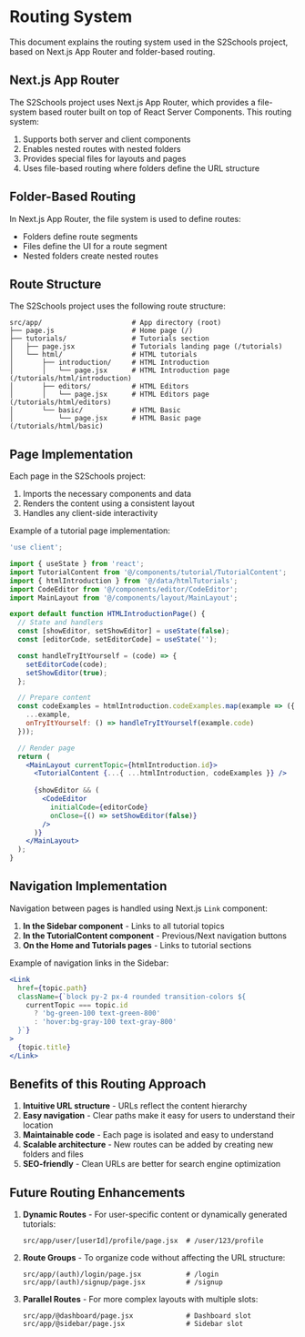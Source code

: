 # Routing System

This document explains the routing system used in the S2Schools project, based on Next.js App Router and folder-based routing.

## Next.js App Router

The S2Schools project uses Next.js App Router, which provides a file-system based router built on top of React Server Components. This routing system:

1. Supports both server and client components
2. Enables nested routes with nested folders
3. Provides special files for layouts and pages
4. Uses file-based routing where folders define the URL structure

## Folder-Based Routing

In Next.js App Router, the file system is used to define routes:

- Folders define route segments
- Files define the UI for a route segment
- Nested folders create nested routes

## Route Structure

The S2Schools project uses the following route structure:

```
src/app/                      # App directory (root)
├── page.js                   # Home page (/)
├── tutorials/                # Tutorials section
│   ├── page.jsx              # Tutorials landing page (/tutorials)
│   └── html/                 # HTML tutorials
│       ├── introduction/     # HTML Introduction
│       │   └── page.jsx      # HTML Introduction page (/tutorials/html/introduction)
│       ├── editors/          # HTML Editors
│       │   └── page.jsx      # HTML Editors page (/tutorials/html/editors)
│       └── basic/            # HTML Basic
│           └── page.jsx      # HTML Basic page (/tutorials/html/basic)
```

## Page Implementation

Each page in the S2Schools project:

1. Imports the necessary components and data
2. Renders the content using a consistent layout
3. Handles any client-side interactivity

Example of a tutorial page implementation:

```jsx
'use client';

import { useState } from 'react';
import TutorialContent from '@/components/tutorial/TutorialContent';
import { htmlIntroduction } from '@/data/htmlTutorials';
import CodeEditor from '@/components/editor/CodeEditor';
import MainLayout from '@/components/layout/MainLayout';

export default function HTMLIntroductionPage() {
  // State and handlers
  const [showEditor, setShowEditor] = useState(false);
  const [editorCode, setEditorCode] = useState('');

  const handleTryItYourself = (code) => {
    setEditorCode(code);
    setShowEditor(true);
  };

  // Prepare content
  const codeExamples = htmlIntroduction.codeExamples.map(example => ({
    ...example,
    onTryItYourself: () => handleTryItYourself(example.code)
  }));

  // Render page
  return (
    <MainLayout currentTopic={htmlIntroduction.id}>
      <TutorialContent {...{ ...htmlIntroduction, codeExamples }} />
      
      {showEditor && (
        <CodeEditor 
          initialCode={editorCode}
          onClose={() => setShowEditor(false)} 
        />
      )}
    </MainLayout>
  );
}
```

## Navigation Implementation

Navigation between pages is handled using Next.js `Link` component:

1. **In the Sidebar component** - Links to all tutorial topics
2. **In the TutorialContent component** - Previous/Next navigation buttons
3. **On the Home and Tutorials pages** - Links to tutorial sections

Example of navigation links in the Sidebar:

```jsx
<Link
  href={topic.path}
  className={`block py-2 px-4 rounded transition-colors ${
    currentTopic === topic.id
      ? 'bg-green-100 text-green-800'
      : 'hover:bg-gray-100 text-gray-800'
  }`}
>
  {topic.title}
</Link>
```

## Benefits of this Routing Approach

1. **Intuitive URL structure** - URLs reflect the content hierarchy
2. **Easy navigation** - Clear paths make it easy for users to understand their location
3. **Maintainable code** - Each page is isolated and easy to understand
4. **Scalable architecture** - New routes can be added by creating new folders and files
5. **SEO-friendly** - Clean URLs are better for search engine optimization

## Future Routing Enhancements

1. **Dynamic Routes** - For user-specific content or dynamically generated tutorials:
   ```
   src/app/user/[userId]/profile/page.jsx  # /user/123/profile
   ```

2. **Route Groups** - To organize code without affecting the URL structure:
   ```
   src/app/(auth)/login/page.jsx           # /login
   src/app/(auth)/signup/page.jsx          # /signup
   ```

3. **Parallel Routes** - For more complex layouts with multiple slots:
   ```
   src/app/@dashboard/page.jsx             # Dashboard slot
   src/app/@sidebar/page.jsx               # Sidebar slot
   ``` 